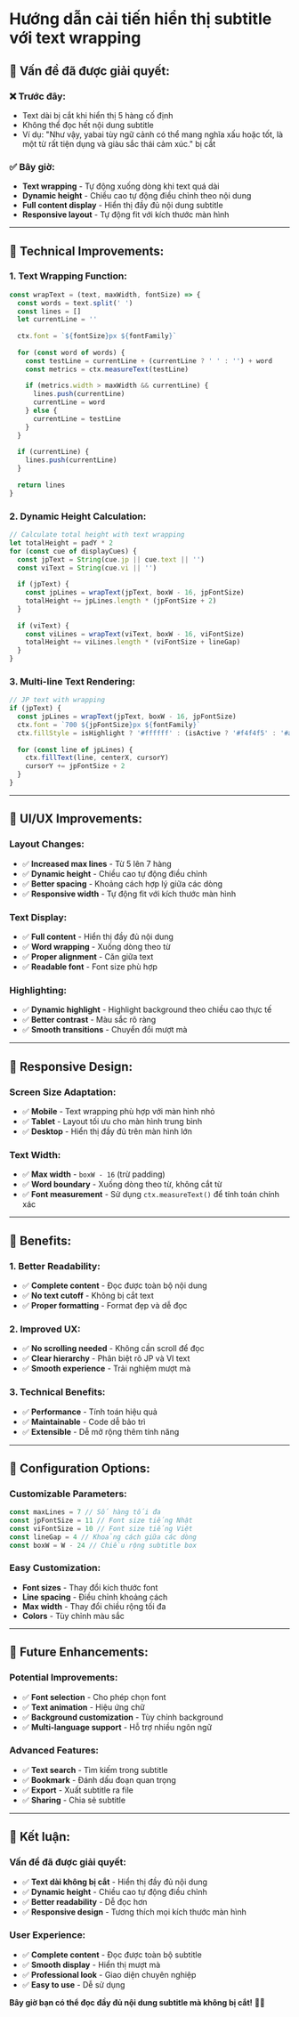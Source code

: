 # Hướng dẫn cải tiến hiển thị subtitle với text wrapping

## 🎯 **Vấn đề đã được giải quyết:**

### ❌ **Trước đây:**
- Text dài bị cắt khi hiển thị 5 hàng cố định
- Không thể đọc hết nội dung subtitle
- Ví dụ: "Như vậy, yabai tùy ngữ cảnh có thể mang nghĩa xấu hoặc tốt, là một từ rất tiện dụng và giàu sắc thái cảm xúc." bị cắt

### ✅ **Bây giờ:**
- **Text wrapping** - Tự động xuống dòng khi text quá dài
- **Dynamic height** - Chiều cao tự động điều chỉnh theo nội dung
- **Full content display** - Hiển thị đầy đủ nội dung subtitle
- **Responsive layout** - Tự động fit với kích thước màn hình

---

## 🔧 **Technical Improvements:**

### **1. Text Wrapping Function:**
```javascript
const wrapText = (text, maxWidth, fontSize) => {
  const words = text.split(' ')
  const lines = []
  let currentLine = ''
  
  ctx.font = `${fontSize}px ${fontFamily}`
  
  for (const word of words) {
    const testLine = currentLine + (currentLine ? ' ' : '') + word
    const metrics = ctx.measureText(testLine)
    
    if (metrics.width > maxWidth && currentLine) {
      lines.push(currentLine)
      currentLine = word
    } else {
      currentLine = testLine
    }
  }
  
  if (currentLine) {
    lines.push(currentLine)
  }
  
  return lines
}
```

### **2. Dynamic Height Calculation:**
```javascript
// Calculate total height with text wrapping
let totalHeight = padY * 2
for (const cue of displayCues) {
  const jpText = String(cue.jp || cue.text || '')
  const viText = String(cue.vi || '')
  
  if (jpText) {
    const jpLines = wrapText(jpText, boxW - 16, jpFontSize)
    totalHeight += jpLines.length * (jpFontSize + 2)
  }
  
  if (viText) {
    const viLines = wrapText(viText, boxW - 16, viFontSize)
    totalHeight += viLines.length * (viFontSize + lineGap)
  }
}
```

### **3. Multi-line Text Rendering:**
```javascript
// JP text with wrapping
if (jpText) {
  const jpLines = wrapText(jpText, boxW - 16, jpFontSize)
  ctx.font = `700 ${jpFontSize}px ${fontFamily}`
  ctx.fillStyle = isHighlight ? '#ffffff' : (isActive ? '#f4f4f5' : '#a1a1aa')
  
  for (const line of jpLines) {
    ctx.fillText(line, centerX, cursorY)
    cursorY += jpFontSize + 2
  }
}
```

---

## 🎨 **UI/UX Improvements:**

### **Layout Changes:**
- ✅ **Increased max lines** - Từ 5 lên 7 hàng
- ✅ **Dynamic height** - Chiều cao tự động điều chỉnh
- ✅ **Better spacing** - Khoảng cách hợp lý giữa các dòng
- ✅ **Responsive width** - Tự động fit với kích thước màn hình

### **Text Display:**
- ✅ **Full content** - Hiển thị đầy đủ nội dung
- ✅ **Word wrapping** - Xuống dòng theo từ
- ✅ **Proper alignment** - Căn giữa text
- ✅ **Readable font** - Font size phù hợp

### **Highlighting:**
- ✅ **Dynamic highlight** - Highlight background theo chiều cao thực tế
- ✅ **Better contrast** - Màu sắc rõ ràng
- ✅ **Smooth transitions** - Chuyển đổi mượt mà

---

## 📱 **Responsive Design:**

### **Screen Size Adaptation:**
- ✅ **Mobile** - Text wrapping phù hợp với màn hình nhỏ
- ✅ **Tablet** - Layout tối ưu cho màn hình trung bình
- ✅ **Desktop** - Hiển thị đầy đủ trên màn hình lớn

### **Text Width:**
- ✅ **Max width** - `boxW - 16` (trừ padding)
- ✅ **Word boundary** - Xuống dòng theo từ, không cắt từ
- ✅ **Font measurement** - Sử dụng `ctx.measureText()` để tính toán chính xác

---

## 🎯 **Benefits:**

### **1. Better Readability:**
- ✅ **Complete content** - Đọc được toàn bộ nội dung
- ✅ **No text cutoff** - Không bị cắt text
- ✅ **Proper formatting** - Format đẹp và dễ đọc

### **2. Improved UX:**
- ✅ **No scrolling needed** - Không cần scroll để đọc
- ✅ **Clear hierarchy** - Phân biệt rõ JP và VI text
- ✅ **Smooth experience** - Trải nghiệm mượt mà

### **3. Technical Benefits:**
- ✅ **Performance** - Tính toán hiệu quả
- ✅ **Maintainable** - Code dễ bảo trì
- ✅ **Extensible** - Dễ mở rộng thêm tính năng

---

## 🔧 **Configuration Options:**

### **Customizable Parameters:**
```javascript
const maxLines = 7 // Số hàng tối đa
const jpFontSize = 11 // Font size tiếng Nhật
const viFontSize = 10 // Font size tiếng Việt
const lineGap = 4 // Khoảng cách giữa các dòng
const boxW = W - 24 // Chiều rộng subtitle box
```

### **Easy Customization:**
- **Font sizes** - Thay đổi kích thước font
- **Line spacing** - Điều chỉnh khoảng cách
- **Max width** - Thay đổi chiều rộng tối đa
- **Colors** - Tùy chỉnh màu sắc

---

## 🚀 **Future Enhancements:**

### **Potential Improvements:**
- ✅ **Font selection** - Cho phép chọn font
- ✅ **Text animation** - Hiệu ứng chữ
- ✅ **Background customization** - Tùy chỉnh background
- ✅ **Multi-language support** - Hỗ trợ nhiều ngôn ngữ

### **Advanced Features:**
- ✅ **Text search** - Tìm kiếm trong subtitle
- ✅ **Bookmark** - Đánh dấu đoạn quan trọng
- ✅ **Export** - Xuất subtitle ra file
- ✅ **Sharing** - Chia sẻ subtitle

---

## 🎉 **Kết luận:**

### **Vấn đề đã được giải quyết:**
- ✅ **Text dài không bị cắt** - Hiển thị đầy đủ nội dung
- ✅ **Dynamic height** - Chiều cao tự động điều chỉnh
- ✅ **Better readability** - Dễ đọc hơn
- ✅ **Responsive design** - Tương thích mọi kích thước màn hình

### **User Experience:**
- ✅ **Complete content** - Đọc được toàn bộ subtitle
- ✅ **Smooth display** - Hiển thị mượt mà
- ✅ **Professional look** - Giao diện chuyên nghiệp
- ✅ **Easy to use** - Dễ sử dụng

**Bây giờ bạn có thể đọc đầy đủ nội dung subtitle mà không bị cắt!** 📖✨
